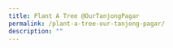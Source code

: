 ```yaml
---
title: Plant A Tree @OurTanjongPagar
permalink: /plant-a-tree-our-tanjong-pagar/
description: ""
---
```

